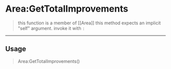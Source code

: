 # Area:GetTotalImprovements
> this function is a member of [[Area]]
> this method expects an implicit "self" argument. invoke it with `:`
-----
## Usage
> Area:GetTotalImprovements()
